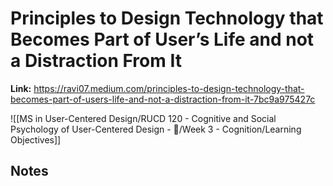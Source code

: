 # Principles to Design Technology that Becomes Part of User’s Life and not a Distraction From It
**Link:** https://ravi07.medium.com/principles-to-design-technology-that-becomes-part-of-users-life-and-not-a-distraction-from-it-7bc9a975427c

![[MS in User-Centered Design/RUCD 120 - Cognitive and Social Psychology of User-Centered Design - 💾/Week 3 - Cognition/Learning Objectives]]

## Notes
